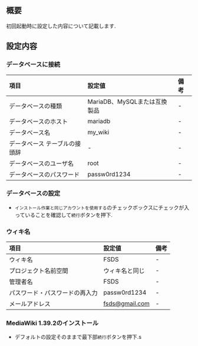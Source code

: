 ## 概要

初回起動時に設定した内容について記載します.

## 設定内容

### データベースに接続

|項目|設定値|備考|
|:--|:--|:--|
|データベースの種類|MariaDB、MySQLまたは互換製品|-|
|データベースのホスト|mariadb|-|
|データベース名|my_wiki|-|
|データベース テーブルの接頭辞|-|-|
|データベースのユーザ名|root|-|
|データベースのパスワード|passw0rd1234|-|

### データベースの設定

- `インストール作業と同じアカウントを使用する`のチェックボックスにチェックが入っていることを確認して`続行`ボタンを押下.

### ウィキ名

|項目|設定値|備考|
|:--|:--|:--|
|ウィキ名|FSDS|-|
|プロジェクト名前空間|ウィキ名と同じ|-|
|管理者名|FSDS|-|
|パスワード・パスワードの再入力|passw0rd1234|-|
|メールアドレス|fsds@gmail.com|-|

### MediaWiki 1.39.2のインストール

- デフォルトの設定そのままで最下部`続行`ボタンを押下.s
